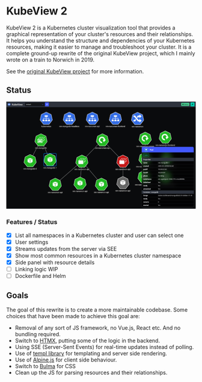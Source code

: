 # KubeView 2

KubeView 2 is a Kubernetes cluster visualization tool that provides a graphical representation of your cluster's resources and their relationships. It helps you understand the structure and dependencies of your Kubernetes resources, making it easier to manage and troubleshoot your cluster. It is a complete ground-up rewrite of the original KubeView project, which I mainly wrote on a train to Norwich in 2019.

See the [original KubeView project](https://github.com/benc-uk/kubeview) for more information.

## Status

![](./docs/chrome_w7nU3MK4Uq.png)

### Features / Status

- [x] List all namespaces in a Kubernetes cluster and user can select one
- [x] User settings
- [x] Streams updates from the server via SEE
- [x] Show most common resources in a Kubernetes cluster namespace
- [x] Side panel with resource details
- [ ] Linking logic WIP
- [ ] Dockerfile and Helm

## Goals

The goal of this rewrite is to create a more maintainable codebase. Some choices that have been made to achieve this goal are:

- Removal of any sort of JS framework, no Vue.js, React etc. And no bundling required.
- Switch to [HTMX](https://htmx.org/), putting some of the logic in the backend.
- Using SSE (Server-Sent Events) for real-time updates instead of polling.
- Use of [templ library](https://templ.guide/) for templating and server side rendering.
- Use of [Alpine.js](https://alpinejs.dev/) for client side behaviour.
- Switch to [Bulma](https://bulma.io/) for CSS
- Clean up the JS for parsing resources and their relationships.
